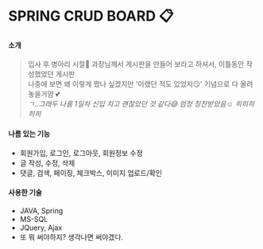 # SPRING CRUD BOARD :clipboard:

#### 소개
> 입사 후 병아리 시절:baby_chick: 과장님께서 게시판을 만들어 보라고 하셔서, 이틀동안 작성했었던 게시판<br>
나중에 보면 왜 이렇게 짰나 싶겠지만 '이랬던 적도 있었지:smirk:' 기념으로 다 올려놓을거얌 :two_hearts:<br>
_ㄱ..그래두 나름 1일차 신입 치고 괜찮았던 것 같다:sweat_smile: 엄청 칭찬받았음:relaxed: 히히히히히_
>

#### 나름 있는 기능
* 회원가입, 로그인, 로그아웃, 회원정보 수정
* 글 작성, 수정, 삭제
* 댓글, 검색, 페이징, 체크박스, 이미지 업로드/확인

#### 사용한 기술
* JAVA, Spring
* MS-SQL
* JQuery, Ajax
* 또 뭐 써야하지? 생각나면 써야겠다.
